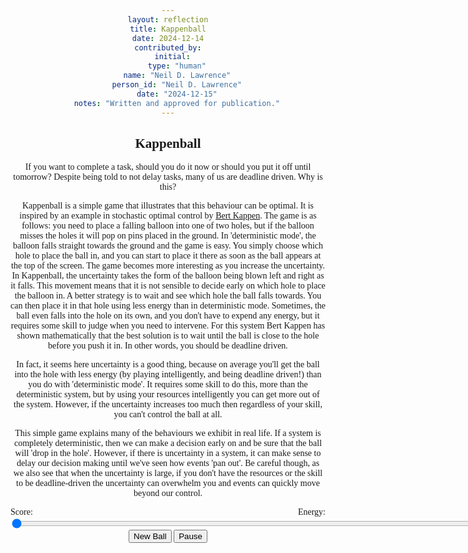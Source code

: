 ```yaml
---
layout: reflection
title: Kappenball
date: 2024-12-14
contributed_by:
  initial:
    type: "human"
    name: "Neil D. Lawrence"
    person_id: "Neil D. Lawrence"
    date: "2024-12-15"
    notes: "Written and approved for publication."
---
```


<!-- style for kappenball canvas-->
<style>

:root {
    --kappenball-ground: rgba(56, 256, 56, 0.8);
    --kappenball-pin: rgba(256, 56, 56, 0.8);
    --kappenball-ball: rgba(200, 200, 200, 0.8);
    --kappenball-membrane: rgba(56, 256, 56, 0.8);
    --kappenball-hot: rgba(256, 56, 56, 0.8);
    --kappenball-cold: rgba(56, 56, 256, 0.8);
}

body {
  background-color: whiteg;
  text-align: center;
  font-family: Ubuntu Mono;
}

#title {
  color: black;
  font-size: 200%;
  font-style: normal;
  margin: 1px;
  border: 1px;
}

#balls {
  margin-top: 5px;
}

#myCanvas {
  margin-top: -20px;
}

section.footer {
  color: black;
  font-family: Ubuntu Mono;
  font-style: normal;
  font-size: small;
}

#disclaimer {
  font-size: 74%;
  color: gray;
}
</style>


## Kappenball

If you want to complete a task, should you do it now or should you put it off until tomorrow? Despite being told to not delay tasks, many of us are deadline driven. Why is this?

Kappenball is a simple game that illustrates that this behaviour can be optimal. It is inspired by an example in stochastic optimal control by [Bert Kappen](https://www.snn.ru.nl/~bertk/). The game is as follows: you need to place a falling balloon into one of two holes, but if the balloon misses the holes it will pop on pins placed in the ground. In 'deterministic mode', the balloon falls straight towards the ground and the game is easy. You simply choose which hole to place the ball in, and you can start to place it there as soon as the ball appears at the top of the screen. The game becomes more interesting as you increase the uncertainty. In Kappenball, the uncertainty takes the form of the balloon being blown left and right as it falls. This movement means that it is not sensible to decide early on which hole to place the balloon in. A better strategy is to wait and see which hole the ball falls towards. You can then place it in that hole using less energy than in deterministic mode. Sometimes, the ball even falls into the hole on its own, and you don't have to expend any energy, but it requires some skill to judge when you need to intervene. For this system Bert Kappen has shown mathematically that the best solution is to wait until the ball is close to the hole before you push it in. In other words, you should be deadline driven.

In fact, it seems here uncertainty is a good thing, because on average you'll get the ball into the hole with less energy (by playing intelligently, and being deadline driven!) than you do with 'deterministic mode'. It requires some skill to do this, more than the deterministic system, but by using your resources intelligently you can get more out of the system. However, if the uncertainty increases too much then regardless of your skill, you can't control the ball at all.

This simple game explains many of the behaviours we exhibit in real life. If a system is completely deterministic, then we can make a decision early on and be sure that the ball will 'drop in the hole'. However, if there is uncertainty in a system, it can make sense to delay our decision making until we've seen how events 'pan out'. Be careful though, as we also see that when the uncertainty is large, if you don't have the resources or the skill to be deadline-driven the uncertainty can overwhelm you and events can quickly move beyond our control.

<div>
  <div style="width:900px;text-align:center;display:inline">
    <span style="float:left;">Score: <output id="kappenball-score"></output></span>
    <span style="float:right;">Energy: <output id="kappenball-energy"></output></span>
    <div style="clear: both;"></div>
  </div>
  <canvas id="kappenball-canvas" width="900" height="500" style="display:inline;text-align:center"></canvas>
  <div>
    <input type="range" min="0" max="100" value="0" class="slider" id="kappenball-stochasticity" style="width:900px;"/>
  </div>
  <div>
    <button id="kappenball-newball" style="text-align:right">New Ball</button>
    <button id="kappenball-pause" style="text-align:right">Pause</button>
  </div>
  <output id="kappenball-count"></output>
  <script src="/assets/js/ballworld.js"></script>
  <script src="/assets/js/kappenball.js"></script>
</div>

